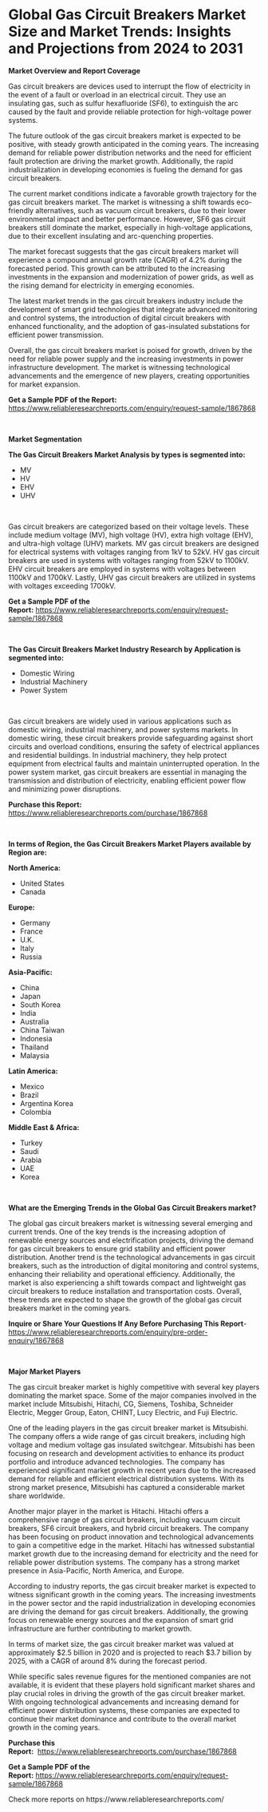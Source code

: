 <p><h1>Global Gas Circuit Breakers Market Size and Market Trends: Insights and Projections from 2024 to 2031</h1></p><p><strong>Market Overview and Report Coverage</strong></p>
<p><p>Gas circuit breakers are devices used to interrupt the flow of electricity in the event of a fault or overload in an electrical circuit. They use an insulating gas, such as sulfur hexafluoride (SF6), to extinguish the arc caused by the fault and provide reliable protection for high-voltage power systems.</p><p>The future outlook of the gas circuit breakers market is expected to be positive, with steady growth anticipated in the coming years. The increasing demand for reliable power distribution networks and the need for efficient fault protection are driving the market growth. Additionally, the rapid industrialization in developing economies is fueling the demand for gas circuit breakers.</p><p>The current market conditions indicate a favorable growth trajectory for the gas circuit breakers market. The market is witnessing a shift towards eco-friendly alternatives, such as vacuum circuit breakers, due to their lower environmental impact and better performance. However, SF6 gas circuit breakers still dominate the market, especially in high-voltage applications, due to their excellent insulating and arc-quenching properties.</p><p>The market forecast suggests that the gas circuit breakers market will experience a compound annual growth rate (CAGR) of 4.2% during the forecasted period. This growth can be attributed to the increasing investments in the expansion and modernization of power grids, as well as the rising demand for electricity in emerging economies.</p><p>The latest market trends in the gas circuit breakers industry include the development of smart grid technologies that integrate advanced monitoring and control systems, the introduction of digital circuit breakers with enhanced functionality, and the adoption of gas-insulated substations for efficient power transmission.</p><p>Overall, the gas circuit breakers market is poised for growth, driven by the need for reliable power supply and the increasing investments in power infrastructure development. The market is witnessing technological advancements and the emergence of new players, creating opportunities for market expansion.</p></p>
<p><strong>Get a Sample PDF of the Report:</strong> <a href="https://www.reliableresearchreports.com/enquiry/request-sample/1867868">https://www.reliableresearchreports.com/enquiry/request-sample/1867868</a></p>
<p>&nbsp;</p>
<p><strong>Market Segmentation</strong></p>
<p><strong>The Gas Circuit Breakers Market Analysis by types is segmented into:</strong></p>
<p><ul><li>MV</li><li>HV</li><li>EHV</li><li>UHV</li></ul></p>
<p>&nbsp;</p>
<p><p>Gas circuit breakers are categorized based on their voltage levels. These include medium voltage (MV), high voltage (HV), extra high voltage (EHV), and ultra-high voltage (UHV) markets. MV gas circuit breakers are designed for electrical systems with voltages ranging from 1kV to 52kV. HV gas circuit breakers are used in systems with voltages ranging from 52kV to 1100kV. EHV circuit breakers are employed in systems with voltages between 1100kV and 1700kV. Lastly, UHV gas circuit breakers are utilized in systems with voltages exceeding 1700kV.</p></p>
<p><strong>Get a Sample PDF of the Report:</strong>&nbsp;<a href="https://www.reliableresearchreports.com/enquiry/request-sample/1867868">https://www.reliableresearchreports.com/enquiry/request-sample/1867868</a></p>
<p>&nbsp;</p>
<p><strong>The Gas Circuit Breakers Market Industry Research by Application is segmented into:</strong></p>
<p><ul><li>Domestic Wiring</li><li>Industrial Machinery</li><li>Power System</li></ul></p>
<p>&nbsp;</p>
<p><p>Gas circuit breakers are widely used in various applications such as domestic wiring, industrial machinery, and power systems markets. In domestic wiring, these circuit breakers provide safeguarding against short circuits and overload conditions, ensuring the safety of electrical appliances and residential buildings. In industrial machinery, they help protect equipment from electrical faults and maintain uninterrupted operation. In the power system market, gas circuit breakers are essential in managing the transmission and distribution of electricity, enabling efficient power flow and minimizing power disruptions.</p></p>
<p><strong>Purchase this Report:</strong>&nbsp; <a href="https://www.reliableresearchreports.com/purchase/1867868">https://www.reliableresearchreports.com/purchase/1867868</a></p>
<p>&nbsp;</p>
<p><strong>In terms of Region, the Gas Circuit Breakers Market Players available by Region are:</strong></p>
<p>
    <p> <strong> North America: </strong>
        <ul>
            <li>United States</li>
            <li>Canada</li>
        </ul>
        </p> 
    <p> <strong> Europe: </strong>
        <ul>
            <li>Germany</li>
            <li>France</li>
            <li>U.K.</li>
            <li>Italy</li>
            <li>Russia</li>
        </ul>
        </p> 
    <p> <strong> Asia-Pacific: </strong>
        <ul>
            <li>China</li>
            <li>Japan</li>
            <li>South Korea</li>
            <li>India</li>
            <li>Australia</li>
            <li>China Taiwan</li>
            <li>Indonesia</li>
            <li>Thailand</li>
            <li>Malaysia</li>
        </ul>
        </p> 
    <p> <strong> Latin America: </strong>
        <ul>
            <li>Mexico</li>
            <li>Brazil</li>
            <li>Argentina Korea</li>
            <li>Colombia</li>
        </ul>
        </p> 
    <p> <strong> Middle East & Africa: </strong>
        <ul>
            <li>Turkey</li>
            <li>Saudi</li>
            <li>Arabia</li>
            <li>UAE</li>
            <li>Korea</li>
        </ul>
    </p>
    </p>
<p>&nbsp;</p>
<p><strong>What are the Emerging Trends in the Global Gas Circuit Breakers market?</strong></p>
<p><p>The global gas circuit breakers market is witnessing several emerging and current trends. One of the key trends is the increasing adoption of renewable energy sources and electrification projects, driving the demand for gas circuit breakers to ensure grid stability and efficient power distribution. Another trend is the technological advancements in gas circuit breakers, such as the introduction of digital monitoring and control systems, enhancing their reliability and operational efficiency. Additionally, the market is also experiencing a shift towards compact and lightweight gas circuit breakers to reduce installation and transportation costs. Overall, these trends are expected to shape the growth of the global gas circuit breakers market in the coming years.</p></p>
<p><strong>Inquire or Share Your Questions If Any Before Purchasing This Report</strong>- <a href="https://www.reliableresearchreports.com/enquiry/pre-order-enquiry/1867868">https://www.reliableresearchreports.com/enquiry/pre-order-enquiry/1867868</a></p>
<p>&nbsp;</p>
<p><strong>Major Market Players</strong></p>
<p><p>The gas circuit breaker market is highly competitive with several key players dominating the market space. Some of the major companies involved in the market include Mitsubishi, Hitachi, CG, Siemens, Toshiba, Schneider Electric, Megger Group, Eaton, CHINT, Lucy Electric, and Fuji Electric.</p><p>One of the leading players in the gas circuit breaker market is Mitsubishi. The company offers a wide range of gas circuit breakers, including high voltage and medium voltage gas insulated switchgear. Mitsubishi has been focusing on research and development activities to enhance its product portfolio and introduce advanced technologies. The company has experienced significant market growth in recent years due to the increased demand for reliable and efficient electrical distribution systems. With its strong market presence, Mitsubishi has captured a considerable market share worldwide.</p><p>Another major player in the market is Hitachi. Hitachi offers a comprehensive range of gas circuit breakers, including vacuum circuit breakers, SF6 circuit breakers, and hybrid circuit breakers. The company has been focusing on product innovation and technological advancements to gain a competitive edge in the market. Hitachi has witnessed substantial market growth due to the increasing demand for electricity and the need for reliable power distribution systems. The company has a strong market presence in Asia-Pacific, North America, and Europe.</p><p>According to industry reports, the gas circuit breaker market is expected to witness significant growth in the coming years. The increasing investments in the power sector and the rapid industrialization in developing economies are driving the demand for gas circuit breakers. Additionally, the growing focus on renewable energy sources and the expansion of smart grid infrastructure are further contributing to market growth.</p><p>In terms of market size, the gas circuit breaker market was valued at approximately $2.5 billion in 2020 and is projected to reach $3.7 billion by 2025, with a CAGR of around 8% during the forecast period.</p><p>While specific sales revenue figures for the mentioned companies are not available, it is evident that these players hold significant market shares and play crucial roles in driving the growth of the gas circuit breaker market. With ongoing technological advancements and increasing demand for efficient power distribution systems, these companies are expected to continue their market dominance and contribute to the overall market growth in the coming years.</p></p>
<p><strong>Purchase this Report:</strong>&nbsp;&nbsp;<a href="https://www.reliableresearchreports.com/purchase/1867868">https://www.reliableresearchreports.com/purchase/1867868</a></p>
<p></p>
<p><strong>Get a Sample PDF of the Report:</strong>&nbsp;<a href="https://www.reliableresearchreports.com/enquiry/request-sample/1867868">https://www.reliableresearchreports.com/enquiry/request-sample/1867868</a></p>
<p>Check more reports on https://www.reliableresearchreports.com/</p>